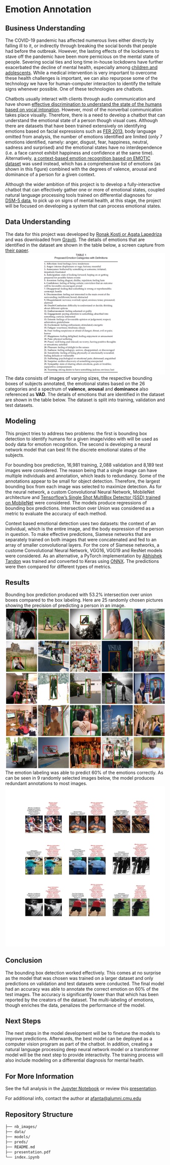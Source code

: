# Emotion Annotation

## Business Understanding
The COVID-19 pandemic has affected numerous lives either directly by falling ill to it, or indirectly through breaking the social bonds that people had before the outbreak. However, the lasting effects of the lockdowns to stave off the pandemic have been more pernicious on the mental state of people. Severing social ties and long time in-house lockdowns have further exacerbated the decline of mental health, especially among [children and adolescents](https://www.ncbi.nlm.nih.gov/pmc/articles/PMC7444649/). While a medical intervention is very important to overcome these health challenges is important, we can also repurpose some of the technology we have for human-computer interaction to identify the telltale signs whenever possible. One of these technologies are chatbots. 

Chatbots usually interact with clients through audio communication and have shown [effective discrimination to understand the state of the humans based on vocal intonation](https://onlinelibrary.wiley.com/doi/abs/10.1111/j.1752-0606.2006.tb01598.x). However, most of the nonverbal communication takes place visually. Therefore, there is a need to develop a chatbot that can understand the emotional state of a person though visual cues.  Although there are datasets that have been trained extensively on identifying emotions based on facial expressions such as [FER 2013]( https://www.kaggle.com/datasets/ananthu017/emotion-detection-fer), body language omitted from analysis, the number of emotions identified are limited (only 7 emotions identified, namely: anger, disgust, fear, happiness, neutral, sadness and surprised) and the emotional states have no interdependence (i.e. a face cannot exhibit happiness and confidence at the same time). Alternatively, [a context-based emotion recognition based on EMOTIC dataset](https://arxiv.org/abs/2003.13401) was used instead, which has a comprehensive list of emotions (as shown in this figure) combined with the degrees of valence, arousal and dominance of a person for a given context. 

Although the wider ambition of this project is to develop a fully-interactive chatbot that can effectively gather one or more of emotional states, coupled natural language processing tools trained on differential diagnoses for [DSM-5 data]( https://www.psychiatry.org/psychiatrists/practice/dsm/educational-resources/dsm-5-fact-sheets), to pick up on signs of mental health, at this stage, the project will be focused on developing a system that can process emotional states. 

## Data Understanding 
The data for this project was developed by [Ronak Kosti or Agata Lapedriza]( http://sunai.uoc.edu/emotic/index.html) and was downloaded from [Graviti]( https://gas.graviti.com/dataset/graviti-315461/Emotic). The details of emotions that are identified in the dataset are shown in the table below, a screen capture from [their paper](https://arxiv.org/abs/2003.13401). 
![EMOTIC dataset emotional categories](nb_images/EMOTIC_emotions_2.png)
The data consists of images of varying sizes, the respective bounding boxes of subjects annotated, the emotional states based on the 26 categories and a spectrum of **valence**, **arousal** and **dominance** also referenced as **VAD**. The details of emotions that are identified in the dataset are shown in the table below. The dataset is split into training, validation and test datasets. 

## Modeling 
This project tries to address two problems: the first is bounding box detection to identify humans for a given image/video with will be used as body data for emotion recognition. The second is developing a neural network model that can best fit the discrete emotional states of the subjects. 

For bounding box prediction, 16,981 training, 2,088 validation and 8,189 test images were considered. The reason being that a single image can have multiple individuals and annotation, which leads to redundancy. Some of the annotations appear to be small for object detection. Therefore, the largest bounding box from each image was selected to maximize detection. As for the neural network, a custom Convolutional Neural Network, MobileNet architecture and [Tensorflow’s Single Shot MultiBox Detector (SSD) trained on MobileNet](https://github.com/tensorflow/models/tree/master/research/object_detection) were considered. The models produce regressions of bounding box predictions. Intersection over Union was considered as a metric to evaluate the accuracy of each method. 

Context based emotional detection uses two datasets: the context of an individual, which is the entire image, and the body expression of the person in question. To make effective predictions, Siamese networks that are separately trained on both images that were concatenated and fed to an array of smaller convolutional layers. For the core of Siamese networks, a custome Convolutional Neural Network, VGG16, VGG19 and ResNet models were considered. As an alternative, a PyTorch implementation by [Abhishek Tandon](https://github.com/Tandon-A/emotic) was trained and converted to Keras using [ONNX]( https://onnx.ai/). The predictions were then compared for different types of metrics.

## Results 
Bounding box prediction produced with 53.2% intersection over union boxes compared to the box labeling. Here are 25 randomly chosen pictures showing the precision of predicting a person in an image. 
![Bounding box detection](nb_images/bounding_box.png)
The emotion labeling was able to predict 60% of the emotions correctly. As can be seen in 9 randomly selected images below, the model produces redundant annotations to most images. 
![Emotion annotation](nb_images/model_prediction.jpg)

## Conclusion
The bounding box detection worked effectively. This comes at no surprise as the model that was chosen was trained on a larger dataset and only predictions on validation and test datasets were conducted. The final model had an accuracy was able to annotate the correct emotion on 60% of the test images. The accuracy is significantly lower than that which has been reported by the creators of the dataset. The multi-labeling of emotions, though enriches the data, penalizes the performance of the model. 

## Next Steps
The next steps in the model development will be to finetune the models to improve predictions. Afterwards, the best model can be deployed as a computer vision program as part of the chatbot. In addition, creating a natural language processing deep neural network model or a transformer model will be the next step to provide interactivity. The training process will also include modeling on a differential diagnosis for mental health.  

## For More Information

See the full analysis in the [Jupyter Notebook](./index.ipynb) or review this [presentation](./presentation.pdf).

For additional info, contact the author at [afanta@alumni.cmu.edu](mailto:afanta@alumni.cmu.edu)

## Repository Structure

```
├── nb_images/
├── data/
├── models/
├── preds/
├── README.md
├── presentation.pdf
└── index.ipynb